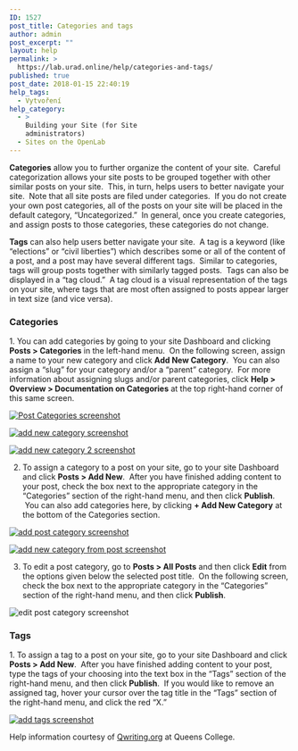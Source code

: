 ```yaml
---
ID: 1527
post_title: Categories and tags
author: admin
post_excerpt: ""
layout: help
permalink: >
  https://lab.urad.online/help/categories-and-tags/
published: true
post_date: 2018-01-15 22:40:19
help_tags:
  - Vytvoření
help_category:
  - >
    Building your Site (for Site
    administrators)
  - Sites on the OpenLab
---
```

<strong>Categories</strong> allow you to further organize the content of your site.  Careful categorization allows your site posts to be grouped together with other similar posts on your site.  This, in turn, helps users to better navigate your site.  Note that all site posts are filed under categories.  If you do not create your own post categories, all of the posts on your site will be placed in the default category, “Uncategorized.”  In general, once you create categories, and assign posts to those categories, these categories do not change.

<strong>Tags</strong> can also help users better navigate your site.  A tag is a keyword (like “elections” or “civil liberties”) which describes some or all of the content of a post, and a post may have several different tags.  Similar to categories, tags will group posts together with similarly tagged posts.  Tags can also be displayed in a “tag cloud.”  A tag cloud is a visual representation of the tags on your site, where tags that are most often assigned to posts appear larger in text size (and vice versa).
<h3>Categories</h3>
1. You can add categories by going to your site Dashboard and clicking <strong>Posts &gt; Categories</strong> in the left-hand menu.  On the following screen, assign a name to your new category and click <strong>Add New Category</strong>.  You can also assign a “slug” for your category and/or a “parent” category.  For more information about assigning slugs and/or parent categories, click <strong>Help &gt; Overview &gt; Documentation on Categories</strong> at the top right-hand corner of this same screen.

<a href="https://lab.urad.online/wp-content/uploads/2012/08/Categories_Tags1.png"><img class="alignnone wp-image-3204 size-full" src="https://openlab.citytech.cuny.edu/wp-content/uploads/2012/08/Categories_Tags1.png" alt="Post Categories screenshot" /></a>

<a href="https://lab.urad.online/wp-content/uploads/2012/08/Categories_Tags2.png"><img class="alignnone wp-image-3205 size-full" src="https://openlab.citytech.cuny.edu/wp-content/uploads/2012/08/Categories_Tags2.png" alt="add new category screenshot" /></a>

<a href="https://lab.urad.online/wp-content/uploads/2012/08/Categories_Tags3.png"><img class="alignnone wp-image-3206" src="https://openlab.citytech.cuny.edu/wp-content/uploads/2012/08/Categories_Tags3.png" alt="add new category 2 screenshot" /></a>

2. To assign a category to a post on your site, go to your site Dashboard and click <strong>Posts &gt; Add New</strong>.  After you have finished adding content to your post, check the box next to the appropriate category in the “Categories” section of the right-hand menu, and then click <strong>Publish</strong>.  You can also add categories here, by clicking <strong>+ Add New Category</strong> at the bottom of the Categories section.

<a href="https://lab.urad.online/wp-content/uploads/2012/08/Categories_Tags4.png"><img class="alignnone wp-image-3208 size-full" src="https://openlab.citytech.cuny.edu/wp-content/uploads/2012/08/Categories_Tags4.png" alt="add post category screenshot" /></a>

<a href="https://lab.urad.online/wp-content/uploads/2012/08/Categories_Tags5.png"><img class="alignnone wp-image-3209" title="Categories_Tags5" src="https://openlab.citytech.cuny.edu/wp-content/uploads/2012/08/Categories_Tags5.png" alt="add new category from post screenshot" /></a>

3. To edit a post category, go to <strong>Posts &gt; All Posts</strong> and then click <strong>Edit</strong> from the options given below the selected post title.  On the following screen, check the box next to the appropriate category in the “Categories” section of the right-hand menu, and then click <strong>Publish</strong>.

<img class="alignnone wp-image-3210 size-full" src="https://openlab.citytech.cuny.edu/wp-content/uploads/2012/08/Categories_Tags6.png" alt="edit post category screenshot" />
<h3>Tags</h3>
1. To assign a tag to a post on your site, go to your site Dashboard and click <strong>Posts &gt; Add New</strong>.  After you have finished adding content to your post, type the tags of your choosing into the text box in the “Tags” section of the right-hand menu, and then click <strong>Publish</strong>.  If you would like to remove an assigned tag, hover your cursor over the tag title in the “Tags” section of the right-hand menu, and click the red “X.”

<a href="https://lab.urad.online/wp-content/uploads/2012/08/Categories_Tags7.png"><img class="alignnone wp-image-3211 size-full" src="https://openlab.citytech.cuny.edu/wp-content/uploads/2012/08/Categories_Tags7.png" alt="add tags screenshot" /></a>

Help information courtesy of <a href="http://help.qwriting.org" target="_blank" rel="noopener">Qwriting.org</a> at Queens College.